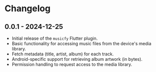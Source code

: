# Changelog

## 0.0.1 - 2024-12-25

* Initial release of the `musicfy` Flutter plugin.
* Basic functionality for accessing music files from the device's media library.
* Fetch metadata (title, artist, album) for each track.
* Android-specific support for retrieving album artwork (in bytes).
* Permission handling to request access to the media library.

